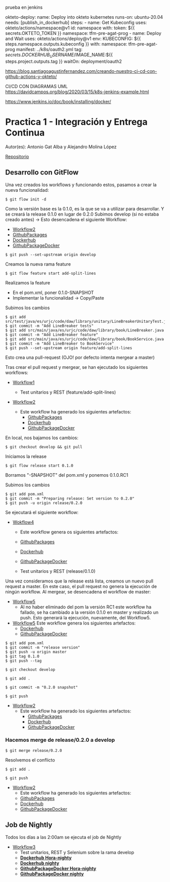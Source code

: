 prueba en jenkins


  okteto-deploy:
    name: Deploy into okteto kubernetes
    runs-on: ubuntu-20.04
    needs: [publish_in_dockerhub]
    steps:
      - name: Get Kubeconfig
        uses: okteto/actions/namespace@v1
          id: namespace
          with:
            token: ${{ secrets.OKTETO_TOKEN }}
            namespace: tfm-pre-agat-prog
      - name: Deploy and Wait
        uses: okteto/actions/deploy@v1
          env:
            KUBECONFIG: ${{ steps.namespace.outputs.kubeconfig }}
          with:
            namespace: tfm-pre-agat-prog
            manifest: ../k8s/oauth2.yml
            tag: ${{ secrets.DOCKERHUB_USERNAME }}/$IMAGE_NAME:${{ steps.project.outputs.tag }}
            waitOn: deployment/oauth2
            
            
            
https://blog.santiagoagustinfernandez.com/creando-nuestro-ci-cd-con-github-actions-y-okteto/

CI/CD CON DIAGRAMAS UML
https://davidcampos.org/blog/2020/03/15/k8s-jenkins-example.html

https://www.jenkins.io/doc/book/installing/docker/
            

# Practica 1 - Integración y Entrega Continua

Autor(es): Antonio Gat Alba y Alejandro Molina López

[Repositorio](https://github.com/molynx/mca-4.2-a.gat.2021-a.molinalop-2022-cd)

## Desarrollo con GitFlow

Una vez creados los workflows y funcionando estos, pasamos a crear la nueva funcionalidad:

```
$ git flow init -d
```

Como la versión base es la 0.1.0, es la que se va a utilizar para desarrollar. Y se creará la release 0.1.0 en lugar de 0.2.0
Subimos develop (si no estaba creado antes) -> Esto desencadena el siguiente Workflow:
- [Workflow2](https://github.com/molynx/mca-4.2-a.gat.2021-a.molinalop-2022-cd/actions/runs/2530738608)
- [GithubPackages](https://github.com/molynx/mca-4.2-a.gat.2021-a.molinalop-2022-cd/packages/1492930?version=0.1.0-SNAPSHOT)
- [Dockerhub](https://hub.docker.com/layers/238164472/molynx/a.gat.2021-a.molinalop/0.1.0-SNAPSHOT-dev/images/sha256-95fb39520b96af7af4c29b37ae8b5719f632cac3b6a1c4c57aa56ee330290150?context=repo)
- [GithubPackageDocker](https://github.com/users/molynx/packages/container/a.gat.2021-a.molinalop/26152505?tag=0.1.0-SNAPSHOT-dev)
```
$ git push --set-upstream origin develop
```

Creamos la nueva rama feature

```
$ git flow feature start add-split-lines
```

Realizamos la feature

- En el pom.xml, poner 0.1.0-SNAPSHOT
- Implementar la funcionalidad -> Copy/Paste

Subimos los cambios

```
$ git add src/test/java/es/urjc/code/daw/library/unitary/LineBreakerUnitaryTest.java
$ git commit -m "Add LineBreaker tests"
$ git add src/main/java/es/urjc/code/daw/library/book/LineBreaker.java
$ git commit -m "Add LineBreaker feature"
$ git add src/main/java/es/urjc/code/daw/library/book/BookService.java
$ git commit -m "Add LineBreaker to BookService"
$ git push --set-upstream origin feature/add-split-lines
```

Esto crea una pull-request (OJO! por defecto intenta mergear a master)

Tras crear el pull request y mergear, se han ejecutado los siguientes workflows:

- [Workflow1](https://github.com/molynx/mca-4.2-a.gat.2021-a.molinalop-2022-cd/actions/runs/2530804486)

  - Test unitarios y REST (feature/add-split-lines)

- [Workflow2](https://github.com/molynx/mca-4.2-a.gat.2021-a.molinalop-2022-cd/actions/runs/2530809340)
  - Este workflow ha generado los siguientes artefactos:
    - [GithubPackages](https://github.com/molynx/mca-4.2-a.gat.2021-a.molinalop-2022-cd/packages/1492930?version=0.1.0-SNAPSHOT)
    - [Dockerhub](https://hub.docker.com/layers/238164472/molynx/a.gat.2021-a.molinalop/0.1.0-SNAPSHOT-dev/images/sha256-95fb39520b96af7af4c29b37ae8b5719f632cac3b6a1c4c57aa56ee330290150?context=repo)
    - [GithubPackageDocker](https://github.com/users/molynx/packages/container/a.gat.2021-a.molinalop/26152505?tag=0.1.0-SNAPSHOT-dev)  

En local, nos bajamos los cambios:

```
$ git checkout develop && git pull
```

Iniciamos la release 

```
$ git flow release start 0.1.0
```

Borramos "-SNAPSHOT" del pom.xml y ponemos 0.1.0.RC1

Subimos los cambios

```
$ git add pom.xml
$ git commit -m "Preparing release: Set version to 0.2.0"
$ git push -u origin release/0.2.0
```

Se ejecutará el siguiente workflow:

- [Wokflow4](https://github.com/molynx/mca-4.2-a.gat.2021-a.molinalop-2022-cd/actions/runs/2530856096)
  - Este workflow genera os siguientes artefactos:
  - [GithubPackages](https://github.com/molynx/mca-4.2-a.gat.2021-a.molinalop-2022-cd/packages/1492930?version=0.1.0.RC1)
  - [Dockerhub](https://hub.docker.com/layers/a.gat.2021-a.molinalop/molynx/a.gat.2021-a.molinalop/0.1.0-rc/images/sha256-02a62359a27eb21a9b25d87fb6a5893e2850d8af86fd4de824035361c4170ccb?context=repo)
  - [GithubPackageDocker](https://github.com/users/molynx/packages/container/a.gat.2021-a.molinalop/26153590?tag=0.1.0-rc)
    
  - Test unitarios y REST (release/0.1.0)

Una vez consideramos que la release está lista, creamos un nuevo pull request a master.
En este caso, el pull request no genera la ejecución de ningún workflow.
Al mergear, se desencadena el workflow de master:
- [Workflow5](https://github.com/molynx/mca-4.2-a.gat.2021-a.molinalop-2022-cd/actions/runs/2530877050)
  - Al no haber eliminado del pom la versión RC1 este workflow ha fallado, se ha cambiado a la versión 0.1.0 en master y realizado un push. Esto 
  generará la ejecución, nuevamente, del Workflow5.
- [Workflow5](https://github.com/molynx/mca-4.2-a.gat.2021-a.molinalop-2022-cd/actions/runs/2530917989)
    Este workflow genera los siguientes artefactos:
  -  [Dockerhub](https://hub.docker.com/layers/a.gat.2021-a.molinalop/molynx/a.gat.2021-a.molinalop/0.1.0/images/sha256-02a62359a27eb21a9b25d87fb6a5893e2850d8af86fd4de824035361c4170ccb?context=repo)
  -  [GithubPackageDocker](https://github.com/users/molynx/packages/container/a.gat.2021-a.molinalop/26153590?tag=0.1.0)
```
$ git add pom.xml
$ git commit -m "release version"
$ git push -u origin master
$ git tag 0.1.0
$ git push --tag 
```  

```
$ git checkout develop
```
```
$ git add .
```
```
$ git commit -m "0.2.0 snapshot"
```
```
$ git push
```

- [Workflow2](https://github.com/molynx/mca-4.2-a.gat.2021-a.molinalop-2022-cd/actions/runs/2530946959)
  - Este workflow ha generado los siguientes artefactos:
    - [GithubPackages](https://github.com/molynx/mca-4.2-a.gat.2021-a.molinalop-2022-cd/packages/1492930?version=0.2.0-SNAPSHOT)
    - [Dockerhub](https://hub.docker.com/layers/a.gat.2021-a.molinalop/molynx/a.gat.2021-a.molinalop/0.2.0-SNAPSHOT-dev/images/sha256-6d2e2a86f6a40d215b869982c6f7cf63462dbc68ac3d659978c121c63877140e?context=repo)
    - [GithubPackageDocker](https://github.com/users/molynx/packages/container/a.gat.2021-a.molinalop/26155317?tag=0.2.0-SNAPSHOT-dev)

### Hacemos merge de release/0.2.0 a develop

```
$ git merge release/0.2.0
```
Resolvemos el conflicto
```
$ git add .
```
```
$ git push
```

- [Workflow2](https://github.com/molynx/mca-4.2-a.gat.2021-a.molinalop-2022-cd/actions/runs/2530955851)
  - Este workflow ha generado los siguientes artefactos:
  -  [GithubPackages](https://github.com/molynx/mca-4.2-a.gat.2021-a.molinalop-2022-cd/packages/1492930?version=0.2.0-SNAPSHOT)
  -  [Dockerhub](https://hub.docker.com/layers/a.gat.2021-a.molinalop/molynx/a.gat.2021-a.molinalop/0.2.0-SNAPSHOT-dev/images/sha256-6d2e2a86f6a40d215b869982c6f7cf63462dbc68ac3d659978c121c63877140e?context=repo)
  -  [GithubPackageDocker](https://github.com/users/molynx/packages/container/a.gat.2021-a.molinalop/26155317?tag=0.2.0-SNAPSHOT-dev)

## Job de Nightly

Todos los días a las 2:00am se ejecuta el job de Nightly 

- [Workflow3](https://github.com/molynx/mca-4.2-a.gat.2021-a.molinalop-2022-cd/actions/runs/2531114882)
  - Test unitarios, REST y Selenium sobre la rama develop
  - [**Dockerhub Hora-nighty**](https://hub.docker.com/layers/a.gat.2021-a.molinalop/molynx/a.gat.2021-a.molinalop/20220620.193041-nightly/images/sha256-9582d018795c224ee6ad45253e02ae6cc9eaa9d06467f3ec7d024a4c4e7544eb?context=repo)
  - [**Dockerhub nighty**](https://hub.docker.com/layers/a.gat.2021-a.molinalop/molynx/a.gat.2021-a.molinalop/nightly/images/sha256-9582d018795c224ee6ad45253e02ae6cc9eaa9d06467f3ec7d024a4c4e7544eb?context=repo)
  - [**GithubPackageDocker Hora-nighty**](https://github.com/users/molynx/packages/container/a.gat.2021-a.molinalop/26157898?tag=20220620.193052-nightly)
  - [**GithubPackageDocker nighty**](https://github.com/users/molynx/packages/container/a.gat.2021-a.molinalop/26157898?tag=nightly)